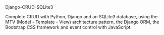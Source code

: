 Django-CRUD-SQLite3

Complete CRUD with Python, Django and an SQLite3 database, using the MTV (Model - Template - View) architecture pattern, the Django ORM, the Bootstrap CSS framework and event control with JavaScript.

